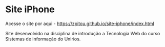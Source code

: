 # Site iPhone

Acesse o site por aqui - https://zpitou.github.io/site-iphone/index.html 

Site desenvolvido na disciplina de introdução a Tecnologia Web do curso Sistemas de informação do Unirios.

